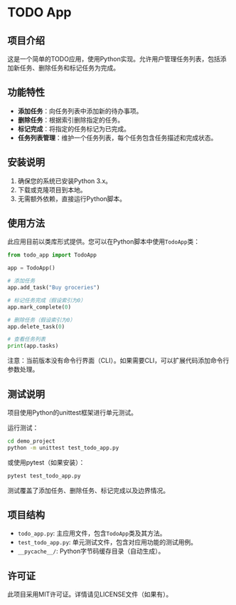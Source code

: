 # TODO App

## 项目介绍

这是一个简单的TODO应用，使用Python实现。允许用户管理任务列表，包括添加新任务、删除任务和标记任务为完成。

## 功能特性

- **添加任务**：向任务列表中添加新的待办事项。
- **删除任务**：根据索引删除指定的任务。
- **标记完成**：将指定的任务标记为已完成。
- **任务列表管理**：维护一个任务列表，每个任务包含任务描述和完成状态。

## 安装说明

1. 确保您的系统已安装Python 3.x。
2. 下载或克隆项目到本地。
3. 无需额外依赖，直接运行Python脚本。

## 使用方法

此应用目前以类库形式提供。您可以在Python脚本中使用`TodoApp`类：

```python
from todo_app import TodoApp

app = TodoApp()

# 添加任务
app.add_task("Buy groceries")

# 标记任务完成（假设索引为0）
app.mark_complete(0)

# 删除任务（假设索引为0）
app.delete_task(0)

# 查看任务列表
print(app.tasks)
```

注意：当前版本没有命令行界面（CLI）。如果需要CLI，可以扩展代码添加命令行参数处理。

## 测试说明

项目使用Python的unittest框架进行单元测试。

运行测试：

```bash
cd demo_project
python -m unittest test_todo_app.py
```

或使用pytest（如果安装）：

```bash
pytest test_todo_app.py
```

测试覆盖了添加任务、删除任务、标记完成以及边界情况。

## 项目结构

- `todo_app.py`: 主应用文件，包含`TodoApp`类及其方法。
- `test_todo_app.py`: 单元测试文件，包含对应用功能的测试用例。
- `__pycache__/`: Python字节码缓存目录（自动生成）。

## 许可证

此项目采用MIT许可证。详情请见LICENSE文件（如果有）。